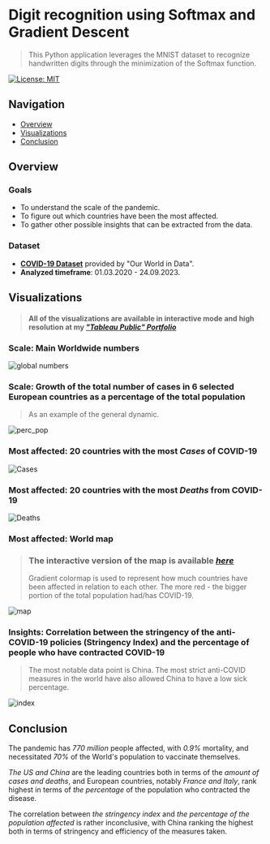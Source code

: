 # Digit recognition using Softmax and Gradient Descent
> This Python application leverages the MNIST dataset to recognize handwritten digits through the minimization of the Softmax function.
> 

[![License: MIT](https://img.shields.io/badge/License-MIT-yellow.svg)](https://opensource.org/licenses/MIT)

## Navigation

- [Overview](#overview)
- [Visualizations](#Visualizations)
- [Conclusion](#Conclusion)

## Overview

### Goals

- To understand the scale of the pandemic.
- To figure out which countries have been the most affected.
- To gather other possible insights that can be extracted from the data.

### Dataset 

- [**COVID-19 Dataset**](https://github.com/owid/covid-19-data) provided by "Our World in Data".
- **Analyzed timeframe**: 01.03.2020 - 24.09.2023.

## Visualizations

> #### **All of the visualizations are available in interactive mode and high resolution at my [*"Tableau Public" Portfolio*](https://public.tableau.com/app/profile/aliaksei.vishniavetski/viz/COVID19DataAnalysis_16981729659990/Dashboard1#1)**

### Scale: Main Worldwide numbers

![global numbers](https://github.com/a-vishniavetski/SQL-Tableau-COVID-analysis/assets/132013288/a24414b0-0745-4819-a94a-405485091bb2)

### Scale: Growth of the total number of cases in 6 selected European countries as a percentage of the total population
> As an example of the general dynamic.

![perc_pop](https://github.com/a-vishniavetski/SQL-Tableau-COVID-analysis/assets/132013288/de5368bd-df14-47ff-9856-6776d7576d8f)


### Most affected: 20 countries with the most *Cases* of COVID-19
![Cases](https://github.com/a-vishniavetski/SQL-Tableau-COVID-analysis/assets/132013288/2b195af6-bd92-4862-8512-b0e16534fa42)


### Most affected: 20 countries with the most *Deaths* from COVID-19
![Deaths](https://github.com/a-vishniavetski/SQL-Tableau-COVID-analysis/assets/132013288/d410aa1e-9906-4c30-bde4-420b6aeab2fd)


### Most affected: World map
> ### The interactive version of the map is available [*here*](https://public.tableau.com/app/profile/aliaksei.vishniavetski/viz/COVID19DataAnalysis_16981729659990/Dashboard1#1)
> Gradient colormap is used to represent how much countries have been affected in relation to each other. The more red - the bigger portion of the total population had/has COVID-19.

![map](https://github.com/a-vishniavetski/SQL-Tableau-COVID-analysis/assets/132013288/9c463aba-343d-4fea-9538-4e01800c94ae)


### Insights: Correlation between the stringency of the anti-COVID-19 policies (Stringency Index) and the percentage of people who have contracted COVID-19
> The most notable data point is China. The most strict anti-COVID measures in the world have also allowed China to have a low sick percentage.

![index](https://github.com/a-vishniavetski/SQL-Tableau-COVID-analysis/assets/132013288/d7f9a0c8-e306-458c-9c00-6a391423c582)

## Conclusion

The pandemic has _770 million_ people affected, with _0.9%_ mortality, and necessitated _70%_ of the World's population to vaccinate themselves.

_The US and China_ are the leading countries both in terms of the _amount of cases and deaths_, and European countries, notably _France and Italy_, rank highest in terms of _the percentage_ of the population who contracted the disease.

The correlation between _the stringency index_ and _the percentage of the population affected_ is rather inconclusive, with China ranking the highest both in terms of stringency and efficiency of the measures taken.
